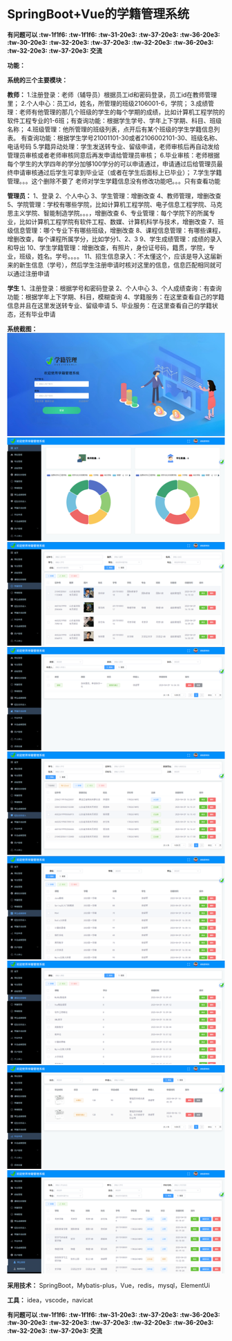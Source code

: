 # SpringBoot+Vue的学籍管理系统

**有问题可以 :tw-1f1f6:  :tw-1f1f6:  :tw-31-20e3:  :tw-37-20e3:  :tw-36-20e3:  :tw-30-20e3:  :tw-32-20e3:  :tw-37-20e3:  :tw-32-20e3:  :tw-36-20e3:  :tw-32-20e3:  :tw-37-20e3: 交流** 

 **功能：** 

 **系统的三个主要模块：** 

 **教师：** 
1.注册登录：老师（辅导员）根据员工id和密码登录，员工id在教师管理里；
2.个人中心：员工id，姓名，所管理的班级2106001-6，学院；
3.成绩管理：老师有他管理的那几个班级的学生的每个学期的成绩，比如计算机工程学院的软件工程专业的1-6班；有查询功能：根据学生学号、学年上下学期、科目、班级名称；
4.班级管理：他所管理的班级列表，点开后有某个班级的学生学籍信息列表。
有查询功能：根据学生学号21001101-30或者2106002101-30、班级名称、电话号码
5.学籍异动处理：学生发送转专业、留级申请，老师审核后再自动发给管理员审核或者老师审核同意后再发申请给管理员审核；
6.毕业审核：老师根据每个学生的大学四年的学分加够100学分的可以申请通过，申请通过后给管理员最终申请审核通过后学生可拿到毕业证（或者在学生后面标上已毕业）；
7.学生学籍管理。。。这个删除不要了
老师对学生学籍信息没有修改功能吧。。。只有查看功能

 **管理员：** 
1、登录
2、个人中心
3、学生管理：增删改查
4、教师管理，增删改查
5、学院管理：学校有哪些学院，比如计算机工程学院、电子信息工程学院、马克思主义学院、智能制造学院。。。，增删改查
6、专业管理：每个学院下的所属专业，比如计算机工程学院有软件工程、数媒、计算机科学与技术，增删改查
7、班级信息管理：哪个专业下有哪些班级，增删改查
8、课程信息管理：有哪些课程，增删改查，每个课程所属学分，比如学分1、2、3
9、学生成绩管理：成绩的录入和导出
10、学生学籍管理：增删改查，有照片，身份证号码，籍贯，学院，专业，班级，姓名。学号。。。。
11、招生信息录入：不太懂这个，应该是导入这届新来的新生信息（学号），然后学生注册申请时核对这里的信息，信息匹配相同就可以通过注册申请

 **学生** 
1、注册登录：根据学号和密码登录
2、个人中心
3、个人成绩查询：有查询功能：根据学年上下学期、科目，模糊查询
4、学籍服务：在这里查看自己的学籍信息并且在这里发送转专业、留级申请
5、毕业服务：在这里查看自己的学籍状态，还有毕业申请

 **系统截图：** 
![输入图片说明](src/main/resources/mybatis/%E5%BE%AE%E4%BF%A1%E5%9B%BE%E7%89%87_20250520144948.png)
![输入图片说明](src/main/resources/mybatis/%E5%BE%AE%E4%BF%A1%E5%9B%BE%E7%89%87_20250520144957.png)
![输入图片说明](src/main/resources/mybatis/%E5%BE%AE%E4%BF%A1%E5%9B%BE%E7%89%87_20250520145001.png)
![输入图片说明](src/main/resources/mybatis/%E5%BE%AE%E4%BF%A1%E5%9B%BE%E7%89%87_20250520145003.png)
![输入图片说明](src/main/resources/mybatis/%E5%BE%AE%E4%BF%A1%E5%9B%BE%E7%89%87_20250520145006.png)
![输入图片说明](src/main/resources/mybatis/%E5%BE%AE%E4%BF%A1%E5%9B%BE%E7%89%87_20250520145009.png)
![输入图片说明](src/main/resources/mybatis/%E5%BE%AE%E4%BF%A1%E5%9B%BE%E7%89%87_20250520145012.png)
![输入图片说明](src/main/resources/mybatis/%E5%BE%AE%E4%BF%A1%E5%9B%BE%E7%89%87_20250520145015.png)
![输入图片说明](src/main/resources/mybatis/%E5%BE%AE%E4%BF%A1%E5%9B%BE%E7%89%87_20250520145018.png)

**采用技术：** SpringBoot，Mybatis-plus，Vue，redis，mysql，ElementUi 

 **工具：** idea，vscode，navicat

**有问题可以 :tw-1f1f6:  :tw-1f1f6:  :tw-31-20e3:  :tw-37-20e3:  :tw-36-20e3:  :tw-30-20e3:  :tw-32-20e3:  :tw-37-20e3:  :tw-32-20e3:  :tw-36-20e3:  :tw-32-20e3:  :tw-37-20e3: 交流** 
